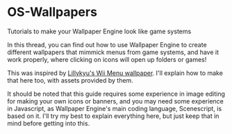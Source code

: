 # OS-Wallpapers
Tutorials to make your Wallpaper Engine look like game systems

In this thread, you can find out how to use Wallpaper Engine to create 
different wallpapers that mimmick menus from game systems, and have it
work properly, where clicking on icons will open up folders or games!

This was inspired by [Lillykyu's Wii Menu wallpaper](https://vxtwitter.com/lillykyu778/status/1944475020811489639).
I'll explain how to make that here too, with assets provided by them.

It should be noted that this guide requires some experience in
image editing for making your own icons or banners, and you may
need some experience in Javascript, as Wallpaper Engine's main
coding language, Scenescript, is based on it. I'll try my best
to explain everything here, but just keep that in mind
before getting into this.
